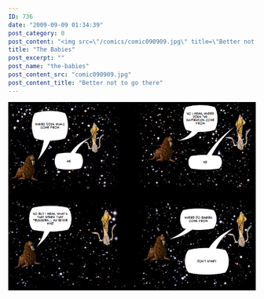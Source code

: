 ```yaml
---
ID: 736
date: "2009-09-09 01:34:39"
post_category: 0
post_content: "<img src=\"/comics/comic090909.jpg\" title=\"Better not to go there\" />"
title: "The Babies"
post_excerpt: ""
post_name: "the-babies"
post_content_src: "comic090909.jpg"
post_content_title: "Better not to go there"
---
```



[![Better not to go there](/comics-hi-res/comic090909.jpg)](/comics-hi-res/comic090909.jpg)
